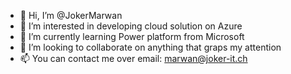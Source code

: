 - 👋 Hi, I’m @JokerMarwan
- 👀 I’m interested in developing cloud solution on Azure
- 🌱 I’m currently learning Power platform from Microsoft
- 💞️ I’m looking to collaborate on anything that graps my attention
- 📫 You can contact me over email: marwan@joker-it.ch

<!---
JokerMarwan/JokerMarwan is a ✨ special ✨ repository because its `README.md` (this file) appears on your GitHub profile.
You can click the Preview link to take a look at your changes.
--->
